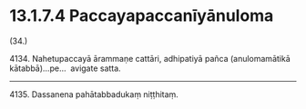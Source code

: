 

# 13.1.7.4 Paccayapaccanīyānuloma





(34.)

4134\. Nahetupaccayā ārammaṇe cattāri, adhipatiyā pañca (anulomamātikā kātabbā)…pe…  avigate satta.

---

4135\. Dassanena pahātabbadukaṃ niṭṭhitaṃ.






